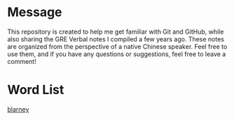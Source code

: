 # Message 
This repository is created to help me get familiar with Git and GitHub, while also sharing the GRE Verbal notes I compiled a few years ago. These notes are organized from the perspective of a native Chinese speaker. Feel free to use them, and if you have any questions or suggestions, feel free to leave a comment! 

# Word List
[blarney](https://github.com/chousheep/gre/edit/main/blarney.md)
